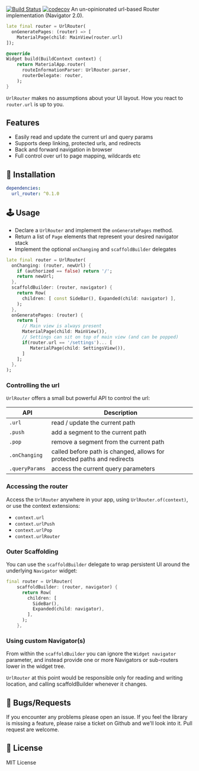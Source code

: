 <a href="https://github.com/gskinnerTeam/flutter-url-router/actions"><img src="https://github.com/gskinnerTeam/flutter-url-router/workflows/core-tests/badge.svg" alt="Build Status"></a>
[![codecov](https://codecov.io/gh/gskinnerTeam/flutter-url-router/branch/master/graph/badge.svg?token=O5XM3W0094)](https://codecov.io/gh/gskinnerTeam/flutter-url-router)
An un-opinionated url-based Router implementation (Navigator 2.0).

```dart
late final router = UrlRouter(
  onGeneratePages: (router) => [
    MaterialPage(child: MainView(router.url)
]);

@override
Widget build(BuildContext context) {
    return MaterialApp.router(
      routeInformationParser: UrlRouter.parser,
      routerDelegate: router,
    );
}
```
`UrlRouter` makes no assumptions about your UI layout. How you react to `router.url` is up to you.

## Features
* Easily read and update the current url and query params
* Supports deep linking, protected urls, and redirects
* Back and forward navigation in browser
* Full control over url to page mapping, wildcards etc

## 🔨 Installation
```yaml
dependencies:
  url_router: ^0.1.0
```

## 🕹️ Usage
* Declare a `UrlRouter` and implement the `onGeneratePages` method.
* Return a list of `Page` elements that represent your desired navigator stack
* Implement the optional `onChanging` and `scaffoldBuilder` delegates
```dart
late final router = UrlRouter(
  onChanging: (router, newUrl) {
    if (authorized == false) return '/';
    return newUrl;
  },
  scaffoldBuilder: (router, navigator) {
    return Row(
      children: [ const SideBar(), Expanded(child: navigator) ],
    );
  },
  onGeneratePages: (router) {
    return [
      // Main view is always present
      MaterialPage(child: MainView()),
      // Settings can sit on top of main view (and can be popped)
      if(router.url == '/settings')... [
         MaterialPage(child: SettingsView()),
      ]
    ];
  },
);
```

### Controlling the url
`UrlRouter` offers a small but powerful API to control the url:

| API  | Description  |
|---|---|
| `.url`  | read / update the current path  |
| `.push`  | add a segment to the current path   |
| `.pop`  | remove a segment from the current path  |
| `.onChanging`  | called before path is changed, allows for protected paths and redirects  |
| `.queryParams` | access the current query parameters  |


### Accessing the router
Access the `UrlRouter` anywhere in your app, using `UrlRouter.of(context)`, or use the context extensions:
* `context.url`
* `context.urlPush`
* `context.urlPop`
* `context.urlRouter`

### Outer Scaffolding
You can use the `scaffoldBuilder` delegate to wrap persistent UI around the underlying `Navigator` widget:
```dart
final router = UrlRouter(
    scaffoldBuilder: (router, navigator) {
      return Row(
        children: [
          SideBar(),
          Expanded(child: navigator),
        ],
      );
    },
```

### Using custom Navigator(s)
From within the `scaffoldBuilder` you can ignore the `Widget navigator` parameter, and instead provide one or more Navigators or sub-routers lower in the widget tree.

`UrlRouter` at this point would be responsible only for reading and writing location, and calling scaffoldBuilder whenever it changes.

 ## 🐞 Bugs/Requests

If you encounter any problems please open an issue. If you feel the library is missing a feature, please raise a ticket on Github and we'll look into it. Pull request are welcome.

## 📃 License

MIT License
